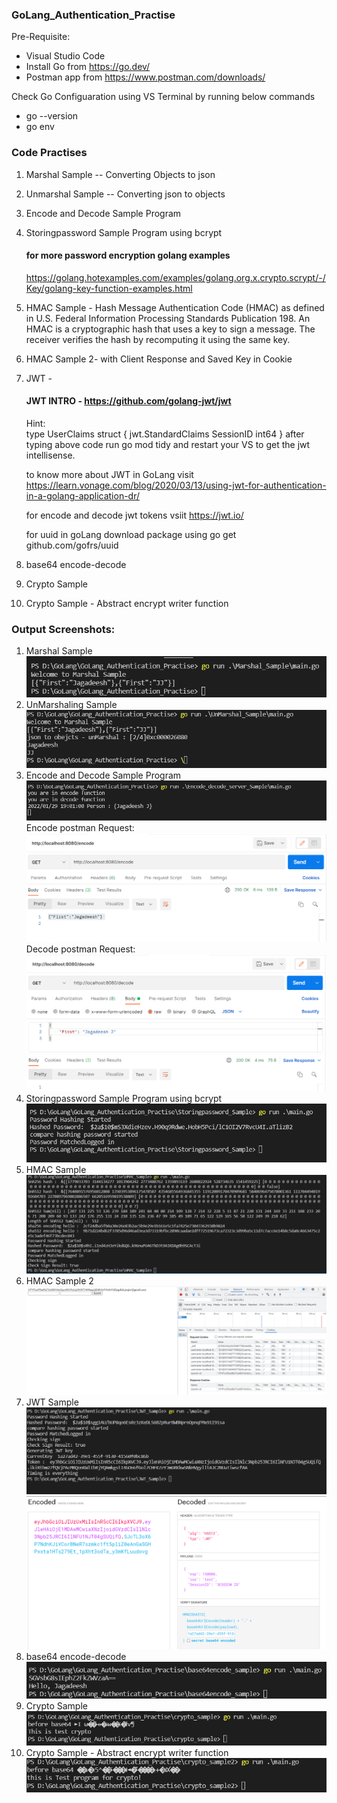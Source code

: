 ### GoLang_Authentication_Practise

Pre-Requisite: <br>
- Visual Studio Code  <br>
- Install Go from https://go.dev/<br>
- Postman app from https://www.postman.com/downloads/ <br>

Check Go Configuaration using VS Terminal by running below commands <br>
- go --version <br>
- go env <br>

### Code Practises <br>
1) Marshal Sample -- Converting Objects to json <br>
2) Unmarshal Sample -- Converting json to objects <br>
3) Encode and Decode Sample Program <br>
4) Storingpassword Sample Program using bcrypt <br>
    #### for more password encryption golang examples <br>
    https://golang.hotexamples.com/examples/golang.org.x.crypto.scrypt/-/Key/golang-key-function-examples.html <br>
5) HMAC Sample - Hash Message Authentication Code (HMAC) as defined in U.S. Federal Information Processing Standards Publication 198. An HMAC is a cryptographic hash that uses a key to sign a message. The receiver verifies the hash by recomputing it using the same key. <br>
6) HMAC Sample 2- with Client Response and Saved Key in Cookie<br>
7) JWT - 
    #### JWT INTRO - https://github.com/golang-jwt/jwt <br>
    Hint: <br>
    type UserClaims struct { 
	jwt.StandardClaims 
	SessionID int64 
    } 
    after typing above code run go mod tidy and restart your VS to get the jwt intellisense. <br>

    to know more about JWT in GoLang visit https://learn.vonage.com/blog/2020/03/13/using-jwt-for-authentication-in-a-golang-application-dr/ <br>

    for encode and decode jwt tokens vsiit https://jwt.io/ <br>

    for uuid in goLang download package using go get github.com/gofrs/uuid
8) base64 encode-decode <br>
9) Crypto Sample <br>
10) Crypto Sample - Abstract encrypt writer function <br>

### Output Screenshots:
1) Marshal Sample <br>
<img src="Screenshots/Marshal_Sample.png" /><br>
2) UnMarshaling Sample <br>
<img src="Screenshots/unMarshal_Sample.png" /><br>
3) Encode and Decode Sample Program <br>
<img src="Screenshots/encode_decode_sample.png" /><br>
Encode postman Request:<br>
<img src="Screenshots/postman_encode_sample.png" /><br>
Decode postman Request:<br>
<img src="Screenshots/postman_decode_sample.png" /><br>
4) Storingpassword Sample Program using bcrypt <br>
<img src="Screenshots/Storingpassword_sample.png"/><br>
5) HMAC Sample <br>
<img src="Screenshots/HMAC_Sample.png"><br>
6) HMAC Sample 2<br>
<img src="Screenshots/HMAC_Sample2.png"><br>
7) JWT Sample <br>
<img src="Screenshots/JWT_Sample.png"><br>
<img src="Screenshots/JWT_Sample_encode_decode.png"><br>
8) base64 encode-decode <br>
<img src="Screenshots/base64_encode_decode.png"><br>
9) Crypto Sample <br>
<img src="Screenshots/Crypto_sample.png"><br>
10) Crypto Sample - Abstract encrypt writer function <br>
<img src="Screenshots/Crypto_sample2.png"><br>